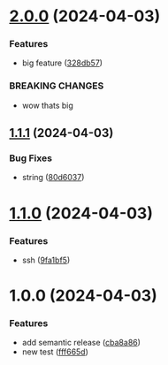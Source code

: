 # [2.0.0](https://github.com/janstfr/testing-semantic/compare/v1.1.1...v2.0.0) (2024-04-03)


### Features

* big feature ([328db57](https://github.com/janstfr/testing-semantic/commit/328db578266d1fa7b17383850ca4d30b9646a44c))


### BREAKING CHANGES

* wow thats big

## [1.1.1](https://github.com/janstfr/testing-semantic/compare/v1.1.0...v1.1.1) (2024-04-03)


### Bug Fixes

* string ([80d6037](https://github.com/janstfr/testing-semantic/commit/80d60378c3c1bffee268f63bc3c1cfd80d9c2165))

# [1.1.0](https://github.com/janstfr/testing-semantic/compare/v1.0.0...v1.1.0) (2024-04-03)


### Features

* ssh ([9fa1bf5](https://github.com/janstfr/testing-semantic/commit/9fa1bf5b2401d5a7c753b284b5c13db7d2ff6bb7))

# 1.0.0 (2024-04-03)


### Features

* add semantic release ([cba8a86](https://github.com/janstfr/testing-semantic/commit/cba8a86224849b18f4c0970ef5fd3cdba337f329))
* new test ([fff665d](https://github.com/janstfr/testing-semantic/commit/fff665dec2e8c0bf76fdadb6f2e9eed89995a129))
